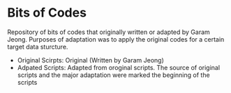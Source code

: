 # Bits of Codes

Repository of bits of codes that originally written or adapted by Garam Jeong. Purposes of adaptation was to apply the original codes for a certain target data sturcture.

  - Original Scirpts: Original (Written by Garam Jeong)
  - Adpated Scripts: Adapted from oroginal scripts. The source of original scripts and the major adaptation were marked the beginning of the scripts

